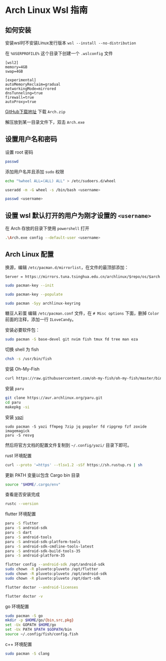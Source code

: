 # Arch Linux Wsl 指南

## 如何安装

安装wsl时不安装Linux发行版本
`wsl --install --no-distribution`

在 `%USERPROFILE%` 这个目录下创建一个 `.wslconfig` 文件

```.wslconfig
[wsl2]
memory=4GB
swap=4GB

[experimental]
autoMemoryReclaim=gradual
networkingMode=mirrored
dnsTunneling=true
firewall=true
autoProxy=true
```

[GitHub下载地址](https://github.com/yuk7/ArchWSL)
下载 `Arch.zip`

解压放到某一目录文件下，双击 `Arch.exe`

## 设置用户名和密码
设置 root 密码
```sh
passwd 
```

添加用户名并且添加 `sudo` 权限
```sh
echo "%wheel ALL=(ALL) ALL" > /etc/sudoers.d/wheel
```

```sh
useradd -m -G wheel -s /bin/bash <username>
```

```sh
passwd <username>
```

## 设置 wsl 默认打开的用户为刚才设置的 `<username>`

在 Arch 存放的目录下使用 `powershell` 打开

```sh
.\Arch.exe config --default-user <username>
```

## Arch Linux 配置

换源，编辑 `/etc/pacman.d/mirrorlist`，在文件的最顶部添加：
```
Server = https://mirrors.tuna.tsinghua.edu.cn/archlinux/$repo/os/$arch
```

```sh
sudo pacman-key --init
```

```sh
sudo pacman-key --populate
```

```sh
sudo pacman -Syy archlinux-keyring
```

糖豆人彩蛋
编辑 `/etc/pacman.conf` 文件，在 `# Misc options` 下面，删掉 `Color` 前面的注释，添加一行 `ILoveCandy`。

安装必要软件包：
```sh
sudo pacman -S base-devel git nvim fish tmux fd tree man eza
```

切换 shell 为 fish
```sh 
chsh -s /usr/bin/fish
```

安装 Oh-My-Fish
```sh
curl https://raw.githubusercontent.com/oh-my-fish/oh-my-fish/master/bin/install | fish
```

安装 `paru`
```sh
git clone https://aur.archlinux.org/paru.git
cd paru
makepkg -si
```

安装 [yazi](https://yazi-rs.github.io/)
```
sudo pacman -S yazi ffmpeg 7zip jq poppler fd ripgrep fzf zoxide imagemagick
paru -S resvg
```
然后将官方文档的配置文件复制到 `~/.config/yazi/` 目录下即可。

rust 环境配置
```sh
curl --proto '=https' --tlsv1.2 -sSf https://sh.rustup.rs | sh
```

更新 PATH 变量以包含 Cargo bin 目录
```sh 
source "$HOME/.cargo/env"
```
查看是否安装完成
```sh
rustc --version
```

flutter 环境配置
```sh
paru -S flutter
paru -S android-sdk
paru -S dart
paru -S android-tools
paru -S android-sdk-platform-tools
paru -S android-sdk-cmdline-tools-latest
paru -S android-sdk-build-tools-35
paru -S android-platform-35

flutter config --android-sdk /opt/android-sdk
sudo chown -R pluveto:pluveto /opt/flutter
sudo chown -R pluveto:pluveto /opt/android-sdk
sudo chown -R pluveto:pluveto /opt/dart-sdk

flutter doctor --android-licenses

flutter doctor -v
```

go 环境配置
```sh
sudo pacman -S go
mkdir -p $HOME/go/{bin,src,pkg}
set -Ux GOPATH $HOME/go
set -Ux PATH $PATH $GOPATH/bin
source ~/.config/fish/config.fish
```

c++ 环境配置
```sh
sudo pacman -S clang
```

```sh
```

```sh
```
